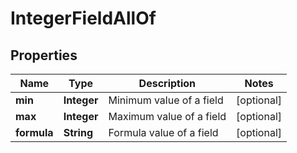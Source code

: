 

# IntegerFieldAllOf

## Properties

Name | Type | Description | Notes
------------ | ------------- | ------------- | -------------
**min** | **Integer** | Minimum value of a field |  [optional]
**max** | **Integer** | Maximum value of a field |  [optional]
**formula** | **String** | Formula value of a field |  [optional]




